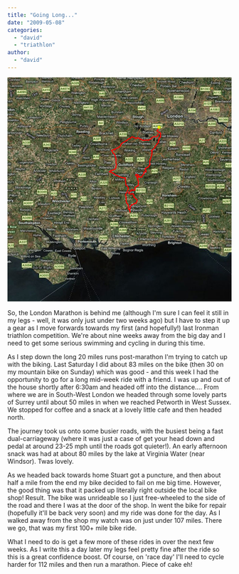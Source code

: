 ```yaml
---
title: "Going Long..."
date: "2009-05-08"
categories: 
  - "david"
  - "triathlon"
author: 
  - "david"
---
```


![](/images/2009/20090507-100miler.jpg)

So, the London Marathon is behind me (although I'm sure I can feel it still in my legs - well, it was only just under two weeks ago) but I have to step it up a gear as I move forwards towards my first (and hopefully!) last Ironman triathlon competition. We're about nine weeks away from the big day and I need to get some serious swimming and cycling in during this time.

As I step down the long 20 miles runs post-marathon I'm trying to catch up with the biking. Last Saturday I did about 83 miles on the bike (then 30 on my mountain bike on Sunday) which was good - and this week I had the opportunity to go for a long mid-week ride with a friend. I was up and out of the house shortly after 6:30am and headed off into the distance.... From where we are in South-West London we headed through some lovely parts of Surrey until about 50 miles in when we reached Petworth in West Sussex. We stopped for coffee and a snack at a lovely little cafe and then headed north.

The journey took us onto some busier roads, with the busiest being a fast dual-carriageway (where it was just a case of get your head down and pedal at around 23-25 mph until the roads got quieter!). An early afternoon snack was had at about 80 miles by the lake at Virginia Water (near Windsor). Twas lovely.

As we headed back towards home Stuart got a puncture, and then about half a mile from the end my bike decided to fail on me big time. However, the good thing was that it packed up literally right outside the local bike shop! Result. The bike was unrideable so I just free-wheeled to the side of the road and there I was at the door of the shop. In went the bike for repair (hopefully it'll be back very soon) and my ride was done for the day. As I walked away from the shop my watch was on just under 107 miles. There we go, that was my first 100+ mile bike ride.

What I need to do is get a few more of these rides in over the next few weeks. As I write this a day later my legs feel pretty fine after the ride so this is a great confidence boost. Of course, on 'race day' I'll need to cycle harder for 112 miles and then run a marathon. Piece of cake eh!
